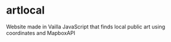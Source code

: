 # artlocal
Website made in Vailla JavaScript that finds local public art using coordinates and MapboxAPI
